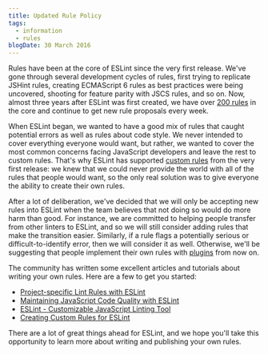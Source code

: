 ```yaml
---
title: Updated Rule Policy
tags:
  - information
  - rules
blogDate: 30 March 2016
---
```


Rules have been at the core of ESLint since the very first release. We've gone through several development cycles of rules, first trying to replicate JSHint rules, creating ECMAScript 6 rules as best practices were being uncovered, shooting for feature parity with JSCS rules, and so on. Now, almost three years after ESLint was first created, we have over [200 rules](https://eslint.org/docs/rules/) in the core and continue to get new rule proposals every week.

When ESLint began, we wanted to have a good mix of rules that caught potential errors as well as rules about code style. We never intended to cover everything everyone would want, but rather, we wanted to cover the most common concerns facing JavaScript developers and leave the rest to custom rules. That's why ESLint has supported [custom rules](https://eslint.org/docs/developer-guide/working-with-rules.html) from the very first release: we knew that we could never provide the world with all of the rules that people would want, so the only real solution was to give everyone the ability to create their own rules.

After a lot of deliberation, we've decided that we will only be accepting new rules into ESLint when the team believes that not doing so would do more harm than good. For instance, we are committed to helping people transfer from other linters to ESLint, and so we will still consider adding rules that make the transition easier. Similarly, if a rule flags a potentially serious or difficult-to-identify error, then we will consider it as well. Otherwise, we'll be suggesting that people implement their own rules with [plugins](https://eslint.org/docs/developer-guide/working-with-plugins.html) from now on.

The community has written some excellent articles and tutorials about writing your own rules. Here are a few to get you started:

* [Project-specific Lint Rules with ESLint](https://gist.github.com/jareware/7179093)
* [Maintaining JavaScript Code Quality with ESLint](https://www.paypal-engineering.com/2014/12/12/maintaining-javascript-code-quality-with-eslint/)
* [ESLint - Customizable JavaScript Linting Tool](http://blog.thecodecampus.de/eslint-customizable-javascript-linting-tool-2/)
* [Creating Custom Rules for ESLint](https://insideops.wordpress.com/2015/12/08/creating-custom-rules-for-eslint/)

There are a lot of great things ahead for ESLint, and we hope you'll take this opportunity to learn more about writing and publishing your own rules.

